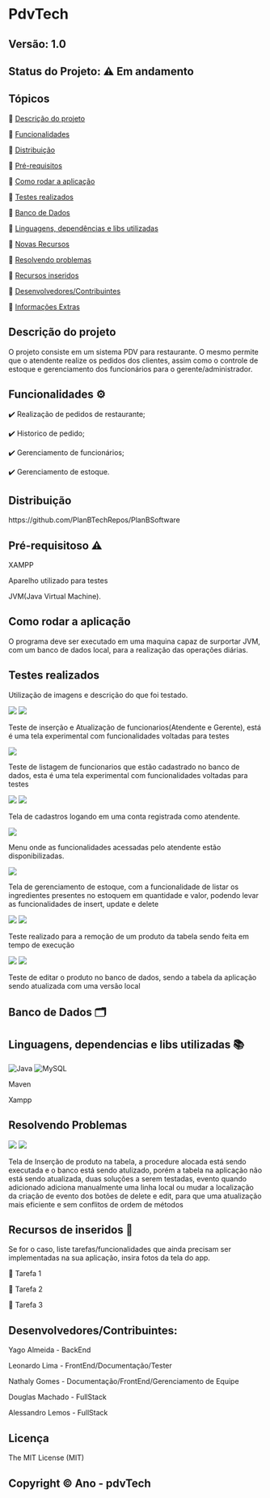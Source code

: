 # PdvTech
## Versão: 1.0 
## Status do Projeto: ⚠️ Em andamento

## Tópicos

🔹 <a href = "#Descrição" >Descrição do projeto </a>

🔹 <a href = "#Funcionalidade">Funcionalidades </a>

🔹 <a href = "#Distribuição">Distribuição</a>

🔹 <a href = "#Pré-requisitos">Pré-requisitos</a>

🔹 <a href = "#Como rodar a aplicação">Como rodar a aplicação</a>

🔹 <a href = "#Testes realizados">Testes realizados</a>

🔹 <a href = "#Banco de Dados">Banco de Dados</a>

🔹 <a href = "#Linguagens, dependências e libs utilizadas">Linguagens, dependências e libs utilizadas</a>

🔹 <a href = "#">Novas Recursos</a>

🔹 <a href = "#Resolvendo Problemas">Resolvendo problemas</a>

🔹 <a href = "#Recursos de inseridos">Recursos inseridos </a>

🔹 <a href = "#Desenvolvedores/Contribuintes:">Desenvolvedores/Contribuintes</a>

🔹 <a href = "#Informações Extras">Informações Extras</a>

<h2 id = "Descrição">Descrição do projeto</h2>
O projeto consiste em um sistema PDV para restaurante.
O mesmo permite que o atendente realize os pedidos dos clientes, assim como o controle de estoque e gerenciamento dos funcionários para o gerente/administrador.

<h2 id = "Funcionalidade">Funcionalidades ⚙️</h2> 
✔️ Realização de pedidos de restaurante;

✔️ Historico de pedido;

✔️ Gerenciamento de funcionários; 

✔️ Gerenciamento de estoque.

<h2 id = "Distribuição">Distribuição</h2>
https://github.com/PlanBTechRepos/PlanBSoftware

<h2 id = "Pré-requisitos">Pré-requisitoso ⚠️ </h2>    
<p>XAMPP</p> 
<p>Aparelho utilizado para testes</p>
<p>JVM(Java Virtual Machine).</p>

<h2 id = "Como rodar a aplicação">Como rodar a aplicação</h2>  
<p>O programa deve ser executado em uma maquina capaz de surportar JVM, com um banco de dados local, para a realização das operações diárias.</p>

<h2 id = "Testes realizados">Testes realizados</h2>
<p>Utilização de imagens e descrição do que foi testado.<p>
 <img src="prints de teste/ger_funci.png"/>
 <img src="prints de teste/ger_funci_1.png"/>
 <p>Teste de inserção e Atualização de funcionarios(Atendente e Gerente), está é uma tela experimental com funcionalidades voltadas para testes</p>
 <img src="prints de teste/listar_funci.png"/>
 <p> Teste de listagem de funcionarios que estão cadastrado no banco de dados, esta é uma tela experimental com funcionalidades voltadas para testes</p> 
 <img src="prints de teste/login teste.png"/>
 <img src="prints de teste/login teste_2.png"/>
 <p>Tela de cadastros logando em uma conta registrada como atendente.</p>
 <img src="prints de teste/menu_funcionario.png"/>
 <p>Menu onde as funcionalidades acessadas pelo atendente estão disponibilizadas.</p>
 <img src="prints de teste/storange.png"/>
 <p>Tela de gerenciamento de estoque, com a  funcionalidade de listar os ingredientes presentes no estoquem em quantidade e valor, podendo levar as funcionalidades de insert, update e delete</p>
  
  <img src="prints de teste/storange_delete.png"/>
 <img src="prints de teste/storange_delete_1.png"/>

 <p>Teste realizado para a remoção de um produto da tabela sendo feita em tempo  de execução</p> 
 <img src="prints de teste/storange_edit_1.png"/>
 <img src="prints de teste/storange_edit_2.png"/>
 <p> Teste de editar o produto no banco de dados, sendo a tabela da aplicação sendo atualizada com uma versão local</p> 


<h2 id = "Banco de Dados">Banco de Dados 🗂️</h2>  


<h2 id = "Linguagens, dependencias e libs utilizadas"> Linguagens, dependencias e libs utilizadas 📚</h2> 

![Java](https://img.shields.io/badge/Java-ED8B00?style=for-the-badge&logo=java&logoColor=white)
![MySQL](	https://img.shields.io/badge/MySQL-00000F?style=for-the-badge&logo=mysql&logoColor=white)

<p>Maven</p>
<p>Xampp</p>

<h2 id = "Resolvendo Problemas">Resolvendo Problemas</h2>  
<img src="prints de teste/storange_edit.png"/>
<img src="prints de teste/storange_adicionar.png"/>

<p> Tela de Inserção de produto na tabela, a procedure alocada está sendo executada e o banco está sendo atulizado, porém a tabela na aplicação não está sendo atualizada, duas soluções a serem testadas, evento quando adicionado adiciona manualmente uma linha local ou mudar a localização da criação de evento dos botões de delete e edit, para que uma atualização mais eficiente e sem conflitos de ordem de métodos</p>

<h2 id = "Recursos de inseridos">Recursos de inseridos 🧰</h2>  
Se for o caso, liste tarefas/funcionalidades que ainda precisam ser implementadas na sua aplicação, insira fotos da tela do app.

📝 Tarefa 1

📝 Tarefa 2

📝 Tarefa 3

<h2 id = "Desenvolvedores/Contribuintes:">Desenvolvedores/Contribuintes:</h2> 
<p>Yago Almeida - BackEnd</p>
<p>Leonardo Lima - FrontEnd/Documentação/Tester</p>
<p>Nathaly Gomes - Documentação/FrontEnd/Gerenciamento de Equipe</p>
<p>Douglas Machado - FullStack</p>
<p>Alessandro Lemos - FullStack</p>


<h2 id = "Informações Extras">Licença</h2> 
The MIT License (MIT)

## Copyright ©️ Ano - pdvTech
